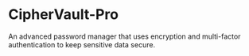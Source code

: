 # CipherVault-Pro
An advanced password manager that uses encryption and multi-factor authentication to keep sensitive data secure.
